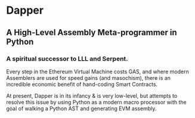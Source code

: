 # Dapper

## A High-Level Assembly Meta-programmer in Python
### A spiritual successor to LLL and Serpent.

Every step in the Ethereum Virtual Machine costs GAS, and where modern Assemblers are used for speed gains (and masochism), there is an incredible economic benefit of hand-coding Smart Contracts.

At present, Dapper is in its infancy & is very low-level, but attempts to resolve this issue by using Python as a modern macro processor with the goal of walking a Python AST and generating EVM assembly.
